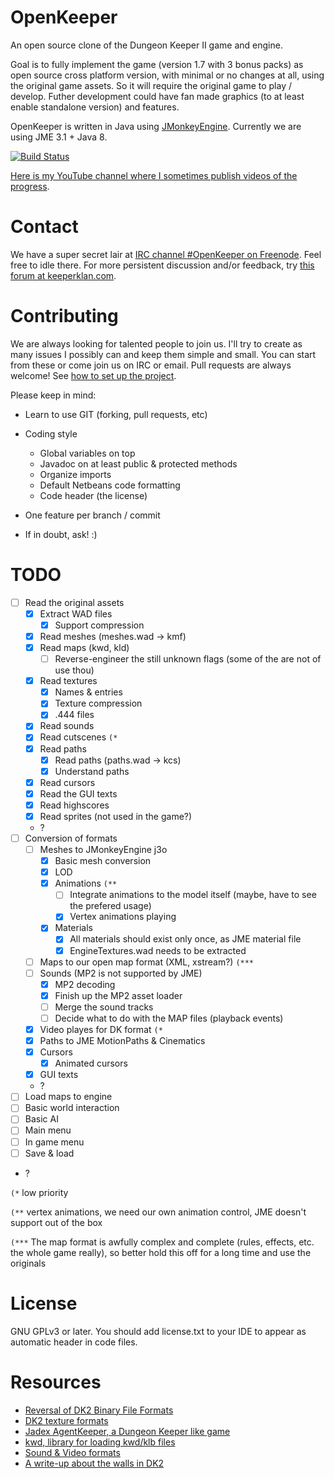 OpenKeeper
=================

An open source clone of the Dungeon Keeper II game and engine.

Goal is to fully implement the game (version 1.7 with 3 bonus packs) as open source cross platform version, with minimal or no changes at all, using the original game assets. So it will require the original game to play / develop. Futher development could have fan made graphics (to at least enable standalone version) and features.

OpenKeeper is written in Java using [JMonkeyEngine](http://jmonkeyengine.org/). Currently we are using JME 3.1 + Java 8.

[![Build Status](https://travis-ci.org/tonihele/OpenKeeper.svg)](https://travis-ci.org/tonihele/OpenKeeper)

[Here is my YouTube channel where I sometimes publish videos of the progress](https://www.youtube.com/user/Kaljis83/videos).

Contact
========

We have a super secret lair at [IRC channel #OpenKeeper on Freenode](https://webchat.freenode.net/?channels=OpenKeeper). Feel free to idle there. For more persistent discussion and/or feedback, try [this forum at keeperklan.com](https://keeperklan.com/forums/101-OpenKeeper).

Contributing
=============

We are always looking for talented people to join us. I'll try to create as many issues I possibly can and keep them simple and small. You can start from these or come join us on IRC or email. Pull requests are always welcome! See [how to set up the project](https://github.com/tonihele/OpenKeeper/wiki/How-to-set-up-OpenKeeper).

Please keep in mind:
 - Learn to use GIT (forking, pull requests, etc)
 - Coding style
    - Global variables on top
    - Javadoc on at least public & protected methods
    - Organize imports
    - Default Netbeans code formatting
    - Code header (the license)

- One feature per branch / commit
- If in doubt, ask! :)

TODO
====

- [ ] Read the original assets
  - [x] Extract WAD files
    - [x] Support compression
  - [x] Read meshes (meshes.wad -> kmf)
  - [x] Read maps (kwd, kld)
    - [ ] Reverse-engineer the still unknown flags (some of the are not of use thou)
  - [x] Read textures
    - [x] Names & entries
    - [x] Texture compression
    - [x] .444 files
  - [x] Read sounds
  - [x] Read cutscenes `(*`
  - [x] Read paths
    - [x] Read paths (paths.wad -> kcs)
    - [x] Understand paths
  - [x] Read cursors
  - [x] Read the GUI texts
  - [x] Read highscores
  - [x] Read sprites (not used in the game?)
  - ?
- [ ] Conversion of formats
  - [ ] Meshes to JMonkeyEngine j3o
    - [x] Basic mesh conversion
    - [x] LOD
    - [x] Animations `(**`
      - [ ] Integrate animations to the model itself (maybe, have to see the prefered usage)
      - [x] Vertex animations playing
    - [x] Materials
      - [x] All materials should exist only once, as JME material file
      - [x] EngineTextures.wad needs to be extracted
  - [ ] Maps to our open map format (XML, xstream?) `(***`
  - [ ] Sounds (MP2 is not supported by JME)
    - [x] MP2 decoding
    - [x] Finish up the MP2 asset loader
    - [ ] Merge the sound tracks
    - [ ] Decide what to do with the MAP files (playback events)
  - [x] Video playes for DK format `(*`
  - [x] Paths to JME MotionPaths & Cinematics
  - [x] Cursors
    - [x] Animated cursors
  - [x] GUI texts
  - ?
- [ ] Load maps to engine
- [ ] Basic world interaction
- [ ] Basic AI
- [ ] Main menu
- [ ] In game menu
- [ ] Save & load
- ?
  
`(*` low priority

`(**` vertex animations, we need our own animation control, JME doesn't support out of the box

`(***` The map format is awfully complex and complete (rules, effects, etc. the whole game really), so better hold this off for a long time and use the originals

License
==========

GNU GPLv3 or later. You should add license.txt to your IDE to appear as automatic header in code files.

Resources
=========

 * [Reversal of DK2 Binary File Formats](http://keeperklan.com/threads/4623-Reversal-of-DKII-Binary-File-Formats)
 * [DK2 texture formats](http://keeperklan.com/threads/220-DK2-texture-format)
 * [Jadex AgentKeeper, a Dungeon Keeper like game](https://code.google.com/p/jadex-agentkeeper/)
 * [kwd, library for loading kwd/klb files](https://github.com/werkt/kwd)
 * [Sound & Video formats](http://wiki.multimedia.cx/index.php?title=Electronic_Arts_Formats)
 * [A write-up about the walls in DK2](http://simonschreibt.de/gat/dungeon-keeper-2-walls/)

